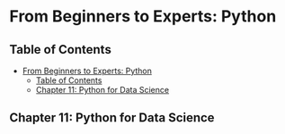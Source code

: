 # From Beginners to Experts: Python
## Table of Contents
- [From Beginners to Experts: Python](#from-beginners-to-experts-python)
  - [Table of Contents](#table-of-contents)
  - [Chapter 11: Python for Data Science](#chapter-11-python-for-data-science)

## Chapter 11: Python for Data Science